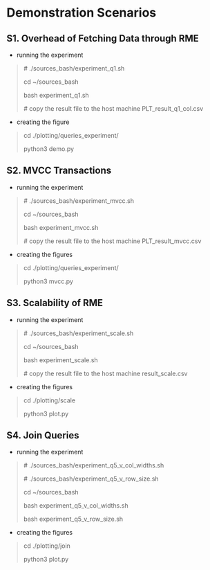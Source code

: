 # Demonstration Scenarios

## S1. Overhead of Fetching Data through RME

- running the experiment
> \# ./sources_bash/experiment_q1.sh
>
> cd ~/sources_bash
>
> bash experiment_q1.sh
>
> \# copy the result file to the host machine PLT_result_q1_col.csv

- creating the figure
> cd ./plotting/queries_experiment/
>
> python3 demo.py

## S2. MVCC Transactions

- running the experiment
> \# ./sources_bash/experiment_mvcc.sh
>
> cd ~/sources_bash
>
> bash experiment_mvcc.sh
>
> \# copy the result file to the host machine PLT_result_mvcc.csv

- creating the figures
> cd ./plotting/queries_experiment/
>
> python3 mvcc.py

## S3. Scalability of RME

- running the experiment
> \# ./sources_bash/experiment_scale.sh
>
> cd ~/sources_bash
>
> bash experiment_scale.sh
>
> \# copy the result file to the host machine result_scale.csv

- creating the figures
> cd ./plotting/scale
>
> python3 plot.py

## S4. Join Queries

- running the experiment
> \# ./sources_bash/experiment_q5_v_col_widths.sh
>
> \# ./sources_bash/experiment_q5_v_row_size.sh
>
> cd ~/sources_bash
>
> bash experiment_q5_v_col_widths.sh
>
> bash experiment_q5_v_row_size.sh

- creating the figures
> cd ./plotting/join
>
> python3 plot.py
